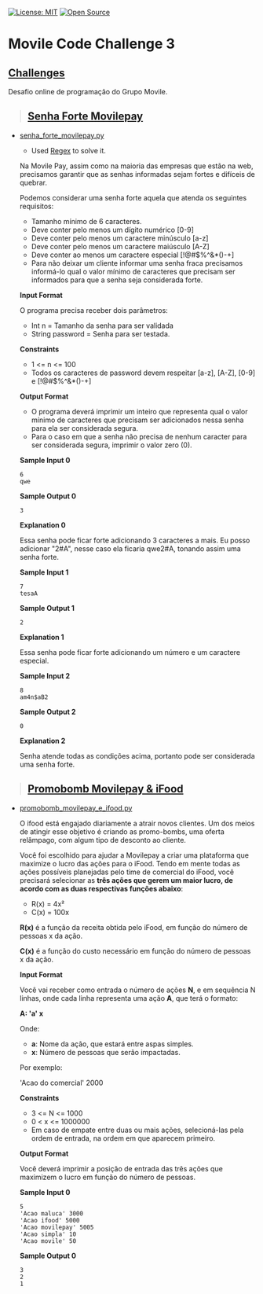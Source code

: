 [![License: MIT](https://img.shields.io/badge/License-MIT-yellow.svg)](https://opensource.org/licenses/MIT)
[![Open Source](https://badges.frapsoft.com/os/v1/open-source.svg?v=103)](https://opensource.org/)

# **Movile Code Challenge 3**

## [**Challenges**](https://www.hackerrank.com/contests/movile-code-challenge-3/challenges)

Desafio online de programação do Grupo Movile.

> ## [**Senha Forte Movilepay**](https://www.hackerrank.com/contests/movile-code-challenge-3/challenges/senha-forte-movile-pay)

* [senha_forte_movilepay.py](https://github.com/JonatasFontele/movile-code-challenge-3/blob/main/senha_forte_movilepay.py)
  * Used [Regex](https://docs.python.org/3/library/re.html) to solve it.

  Na Movile Pay, assim como na maioria das empresas que estão na web, precisamos garantir que as senhas informadas sejam fortes e difíceis de quebrar.

  Podemos considerar uma senha forte aquela que atenda os seguintes requisitos:
  * Tamanho mínimo de 6 caracteres.
  * Deve conter pelo menos um dígito numérico [0-9]
  * Deve conter pelo menos um caractere minúsculo [a-z]
  * Deve conter pelo menos um caractere maiúsculo [A-Z]
  * Deve conter ao menos um caractere especial [!@#$%^&*()-+]
  * Para não deixar um cliente informar uma senha fraca precisamos informá-lo qual o valor mínimo de caracteres que precisam ser informados para que a senha seja considerada forte.

  **Input Format**
  
  O programa precisa receber dois parâmetros:
  * Int n = Tamanho da senha para ser validada
  * String password = Senha para ser testada.
 
  **Constraints**
  * 1 <= n <= 100
  * Todos os caracteres de password devem respeitar [a-z], [A-Z], [0-9] e [!@#$%^&*()-+]
  
  **Output Format**
  * O programa deverá imprimir um inteiro que representa qual o valor mínimo de caracteres que precisam ser adicionados nessa senha para ela ser considerada segura.
  * Para o caso em que a senha não precisa de nenhum caracter para ser considerada segura, imprimir o valor zero (0).
  
  **Sample Input 0**
  ```
  6
  qwe
  ```
  **Sample Output 0**
  ```
  3
  ```
  **Explanation 0**
  
  Essa senha pode ficar forte adicionando 3 caracteres a mais. Eu posso adicionar "2#A", nesse caso ela ficaria qwe2#A, tonando assim uma senha forte.

  **Sample Input 1**
  ```
  7
  tesaA
  ```
  **Sample Output 1**
  ```
  2
  ```
  **Explanation 1**
  
  Essa senha pode ficar forte adicionando um número e um caractere especial.
  
  **Sample Input 2**
  ```
  8
  am4n$aB2
  ```
  **Sample Output 2**
  ```
  0
  ```
  **Explanation 2**
  
  Senha atende todas as condições acima, portanto pode ser considerada uma senha forte.

> ## [**Promobomb Movilepay & iFood**](https://www.hackerrank.com/contests/movile-code-challenge-3/challenges/promobomb-movilepay-ifood)

* [promobomb_movilepay_e_ifood.py](https://github.com/JonatasFontele/movile-code-challenge-3/blob/main/senha_forte_movilepay.py)
  
  O ifood está engajado diariamente a atrair novos clientes. Um dos meios de atingir esse objetivo é criando as promo-bombs, uma oferta relâmpago, com algum tipo de desconto ao cliente.

  Você foi escolhido para ajudar a Movilepay a criar uma plataforma que maximize o lucro das ações para o iFood. Tendo em mente todas as ações possíveis planejadas pelo time de comercial do iFood, você precisará selecionar as **três ações que gerem um maior lucro, de acordo com as duas respectivas funções abaixo**:
  * R(x) = 4x²
  * C(x) = 100x

  **R(x)** é a função da receita obtida pelo iFood, em função do número de pessoas x da ação.

  **C(x)** é a função do custo necessário em função do número de pessoas x da ação.

  **Input Format**

  Você vai receber como entrada o número de ações **N**, e em sequência N linhas, onde cada linha representa uma ação **A**, que terá o formato:

  **A: 'a' x**

  Onde:
  * **a**: Nome da ação, que estará entre aspas simples.
  * **x**: Número de pessoas que serão impactadas.
 
  Por exemplo:

  'Acao do comercial' 2000

  **Constraints**
  * 3 <= N <= 1000
  * 0 < x <= 1000000
  * Em caso de empate entre duas ou mais ações, selecioná-las pela ordem de entrada, na ordem em que aparecem primeiro.
  
  **Output Format**

  Você deverá imprimir a posição de entrada das três ações que maximizem o lucro em função do número de pessoas.

  **Sample Input 0**
  ```
  5
  'Acao maluca' 3000
  'Acao ifood' 5000
  'Acao movilepay' 5005
  'Acao simpla' 10
  'Acao movile' 50
  ```
  **Sample Output 0**
  ```
  3
  2
  1
  ```
